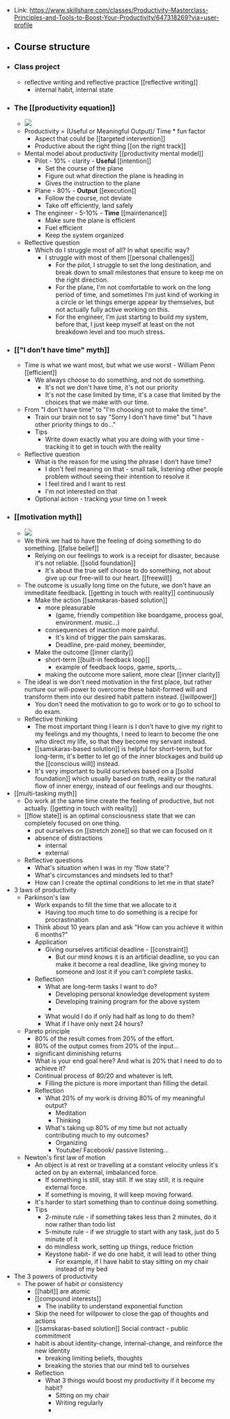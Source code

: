 - Link: https://www.skillshare.com/classes/Productivity-Masterclass-Principles-and-Tools-to-Boost-Your-Productivity/647318269?via=user-profile
- ## Course structure
- ### Class project
    - reflective writing and reflective practice [[reflective writing]]
        - internal habit, internal state
- ### The [[productivity equation]]
    - ![](https://firebasestorage.googleapis.com/v0/b/firescript-577a2.appspot.com/o/imgs%2Fapp%2FNgoctien%2FS-uT_vqdyL.png?alt=media&token=bd7f7895-0b39-4c23-ad10-bcdc765ba097)
    - Productivity = (Useful or Meaningful Output)/ Time * fun factor
        - Aspect that could be [[targeted intervention]]
        - Productive about the right thing [[on the right track]]
    - Mental model about productivity [[productivity mental model]]
        - Pilot - 10% - clarity - **Useful** [[intention]]
            - Set the course of the plane
            - Figure out what direction the plane is heading in
            - Gives the instruction to the plane
        - Plane - 80% - **Output** [[execution]]
            - Follow the course, not deviate
            - Take off efficiently, land safely
        - The engineer - 5-10% - **Time** [[maintenance]]
            - Make sure the plane is efficient
            - Fuel efficient
            - Keep the system organized 
    - Reflective question
        - Which do I struggle most of all? In what specific way? 
            - I struggle with most of them [[personal challenges]]
                - For the pilot, I struggle to set the long destination, and break down to small milestones that ensure to keep me on the right direction.
                - For the plane, I'm not comfortable to work on the long period of time, and sometimes I'm just kind of working in a circle or let things emerge appear by themselves, but not actually fully active working on this.
                - For the engineer, I'm just starting to build my system, before that, I just keep myself at least on the not breakdown level and too much stress.
- ### [["I don't have time" myth]]
    - Time is what we want most, but what we use worst - William Penn [[efficient]]
        - We always choose to do something, and not do something. 
            - It's not we don't have time, it's not our priority
            - It's not the case limited by time, it's a case that limited by the choices that we make with our time.
    - From "I don't have time" to "I'm choosing not to make the time".  
        - Train our brain not to say "Sorry I don't have time" but "I have other priority things to do..."
        - Tips
            - Write down exactly what you are doing with your time - tracking it to get in touch with the reality
    - Reflective question
        - What is the reason for me using the phrase I don't have time?
            - I don't feel meaning on that - small talk, listening other people problem without seeing their intention to resolve it
            - I feel tired and I want to rest
            - I'm not interested on that
        - Optional action - tracking your time on 1 week
- ### [[motivation myth]]
    - ![](https://firebasestorage.googleapis.com/v0/b/firescript-577a2.appspot.com/o/imgs%2Fapp%2FNgoctien%2F2G_MQglYWD.png?alt=media&token=ad06b972-c4e4-43b8-86fa-6b3bb9778572)
    - We think we had to have the feeling of doing something to do something. [[false belief]]
        - Relying on our feelings to work is a receipt for disaster, because it's not reliable. [[solid foundation]]
            - It's about the true self choose to do something, not about give up our free-will to our heart.  [[freewill]]
    - The outcome is usually long time on the future, we don't have an immeditate feedback. [[getting in touch with reality]] continuously
        - Make the action [[samskaras-based solution]]
            - more pleasurable 
                - (game, friendly competition like boardgame, process goal, environment. music...)
            - consequences of inaction more painful. 
                - It's kind of trigger the pain samskaras.
                - Deadline, pre-paid money, beeminder, 
        - Make the outcome [[inner clarity]]
            - short-term [[built-in feedback loop]]
                - example of feedback loops, game, sports,...
            - making the outcome more salient, more clear [[inner clarity]]
    - The ideal is we don't need motivation in the first place, but rather nurture our will-power to overcome these habit-formed will and transform them into our desired habit pattern  instead. [[willpower]]
        - You don't need the motivation to go to work or to go to school to do exam.
    - Reflective thinking
        - The most important thing I learn is I don't have to give my right to my feelings and my thoughts, I need to learn to become the one who direct my life, so that they become my servant instead.
        - [[samskaras-based solution]] is helpful for short-term, but for long-term, it's better to let go of the inner blockages and build up the [[conscious will]] instead.
        - It's very important to build ourselves based on a [[solid foundation]] which usually based on truth, reality or the natural flow of inner energy, instead of our feelings and our thoughts. 
- [[multi-tasking myth]]
    - Do work at the same time create the feeling of productive, but not actually. [[getting in touch with reality]]
    - [[flow state]] is an optimal consciousness state that we can completely focused on one thing.
        - put ourselves on [[stretch zone]] so that we can focused on it 
        - absence of distractions
            - internal
            - external
    - Reflective questions
        - What's situation when I was in my 'flow state'?
        - What's circumstances and mindsets led to that?
        - How can I create the optimal conditions to let me in that state?
- 3 laws of productivity
    - Parkinson's law
        - Work expands to fill the time that we allocate to it
            - Having too much time to do something is a recipe for procrastination
        - Think about 10 years plan and ask "How can you achieve it within 6 months?"
        - Application
            - Giving ourselves artificial deadline - [[constraint]]
                - But our mind knows it is an artificial deadline, so you can make it become a real deadline, like giving money to someone and lost it if you can't complete tasks.
        - Reflection
            - What are long-term tasks I want to do?
                - Developing personal knowledge development system
                - Developing training program for the above system
                - 
            - What would I do if only had half as long to do them?
            - What if I have only next 24 hours?
    - Pareto principle 
        - 80% of the result comes from 20% of the effort.
        - 80% of the output comes from 20% of the input...
        - significant diminishing returns
        - What is your end goal here? And what is 20% that I need to do to achieve it?
        - Continual process of 80/20 and whatever is left. 
            - Filling the picture is more important than filling the detail.
        - Reflection
            - What 20% of my work is driving 80% of my meaningful output?
                - Meditation
                - Thinking
            - What's taking up 80% of my time but not actually contributing much to my outcomes?
                - Organizing
                - Youtube/ Facebook/ passive listening...
    - Newton's first law of motion
        - An object is at rest or travelling at a constant velocity unless it's acted on by an external, imbalanced force.
            - If something is still, stay still. If we stay still, it is require external force.
            - If something is moving, it will keep moving forward. 
        - It's harder to start something than to continue doing something.
        - Tips
            - 2-minute rule - if something takes less than 2 minutes, do it now rather than todo list
            - 5-minute rule - if we struggle to start with any task,  just do 5 minute of it
            - do mindless work, setting up things, reduce friction
            - Keystone habit- if we do one habit, it will lead to other thing
                - For example, if I have habit to stay sitting on my chair instead of my bed
- The 3 powers of productivity
    - The power of habit or consistency
        - [[habit]] are atomic
        - [[compound interests]]
            - The inability to understand exponential function
        - Skip the need for willpower to close the gap of thoughts and actions
        - [[samskaras-based solution]] Social contract - public commitment
        - habit is about identity-change, internal-change, and reinforce the new identity
            - breaking limiting beliefs, thoughts
            - breaking the stories that our mind tell to ourselves
        - Reflection
            - What 3 things would boost my productivity if it become my habit?
                - Sitting on my chair
                - Writing regularly
                - 
